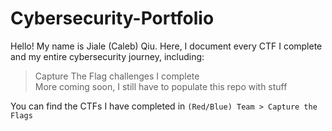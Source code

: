 # Cybersecurity-Portfolio
Hello! My name is Jiale (Caleb) Qiu. Here, I document every CTF I complete and my entire cybersecurity journey, including:
> Capture The Flag challenges I complete\
> More coming soon, I still have to populate this repo with stuff

You can find the CTFs I have completed in `(Red/Blue) Team > Capture the Flags`
